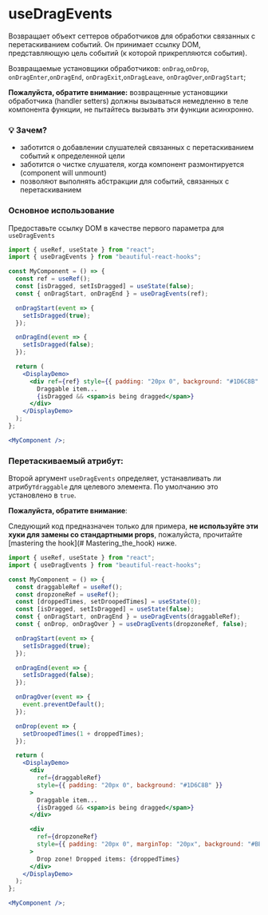 # useDragEvents

Возвращает объект сеттеров обработчиков для обработки связанных с перетаскиванием событий.
Он принимает ссылку DOM, представляющую цель событий (к которой прикрепляются события).

Возвращаемые установщики обработчиков: `onDrag`,`onDrop`, `onDragEnter`,`onDragEnd`, `onDragExit`,`onDragLeave`, `onDragOver`,`onDragStart`;

**Пожалуйста, обратите внимание:** возвращенные установщики обработчика (handler setters) должны вызываться немедленно в теле компонента функции, не пытайтесь
вызывать эти функции асинхронно.

### 💡 Зачем?

- заботится о добавлении слушателей связанных с перетаскиванием событий к определенной цели
- заботится о чистке слушателя, когда компонент размонтируется (component will unmount)
- позволяют выполнять абстракции для событий, связанных с перетаскиванием

### Основное использование

Предоставьте ссылку DOM в качестве первого параметра для `useDragEvents`

```jsx harmony
import { useRef, useState } from "react";
import { useDragEvents } from "beautiful-react-hooks";

const MyComponent = () => {
  const ref = useRef();
  const [isDragged, setIsDragged] = useState(false);
  const { onDragStart, onDragEnd } = useDragEvents(ref);

  onDragStart(event => {
    setIsDragged(true);
  });

  onDragEnd(event => {
    setIsDragged(false);
  });

  return (
    <DisplayDemo>
      <div ref={ref} style={{ padding: "20px 0", background: "#1D6C8B" }}>
        Draggable item...
        {isDragged && <span>is being dragged</span>}
      </div>
    </DisplayDemo>
  );
};

<MyComponent />;
```

### Перетаскиваемый атрибут:

Второй аргумент `useDragEvents` определяет, устанавливать ли атрибут`draggable` для целевого элемента.
По умолчанию это установлено в `true`.

**Пожалуйста, обратите внимание**:

Следующий код предназначен только для примера, **не используйте эти хуки для замены со стандартными props**, пожалуйста, прочитайте [mastering the hook](# Mastering_the_hook) ниже.

```jsx harmony
import { useRef, useState } from "react";
import { useDragEvents } from "beautiful-react-hooks";

const MyComponent = () => {
  const draggableRef = useRef();
  const dropzoneRef = useRef();
  const [droppedTimes, setDroopedTimes] = useState(0);
  const [isDragged, setIsDragged] = useState(false);
  const { onDragStart, onDragEnd } = useDragEvents(draggableRef);
  const { onDrop, onDragOver } = useDragEvents(dropzoneRef, false);

  onDragStart(event => {
    setIsDragged(true);
  });

  onDragEnd(event => {
    setIsDragged(false);
  });

  onDragOver(event => {
    event.preventDefault();
  });

  onDrop(event => {
    setDroopedTimes(1 + droppedTimes);
  });

  return (
    <DisplayDemo>
      <div
        ref={draggableRef}
        style={{ padding: "20px 0", background: "#1D6C8B" }}
      >
        Draggable item...
        {isDragged && <span>is being dragged</span>}
      </div>

      <div
        ref={dropzoneRef}
        style={{ padding: "20px 0", marginTop: "20px", background: "#BE496E" }}
      >
        Drop zone! Dropped items: {droppedTimes}
      </div>
    </DisplayDemo>
  );
};

<MyComponent />;
```
